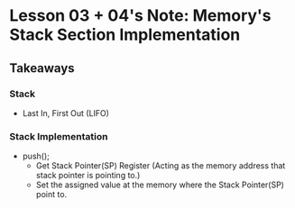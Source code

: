 # Lesson 03 + 04's Note: Memory's Stack Section Implementation

## Takeaways

### Stack

- Last In, First Out (LIFO)

### Stack Implementation

- push();
  - Get Stack Pointer(SP) Register (Acting as the memory address that stack pointer is pointing to.)
  - Set the assigned value at the memory where the Stack Pointer(SP) point to.
